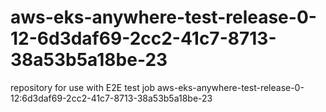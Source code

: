 # aws-eks-anywhere-test-release-0-12-6d3daf69-2cc2-41c7-8713-38a53b5a18be-23
repository for use with E2E test job aws-eks-anywhere-test-release-0-12:6d3daf69-2cc2-41c7-8713-38a53b5a18be-23
